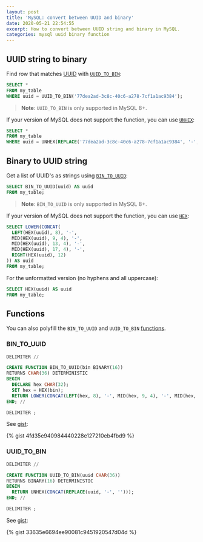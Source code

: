 ```yaml
---
layout: post
title: 'MySQL: convert between UUID and binary'
date: 2020-05-21 22:54:55
excerpt: How to convert between UUID string and binary in MySQL.
categories: mysql uuid binary function
---
```


## UUID string to binary

Find row that matches [UUID](https://en.wikipedia.org/wiki/Universally_unique_identifier) with [`UUID_TO_BIN`](https://dev.mysql.com/doc/refman/8.0/en/miscellaneous-functions.html#function_uuid-to-bin):

```sql
SELECT *
FROM my_table
WHERE uuid = UUID_TO_BIN('77dea2ad-3c8c-40c6-a278-7cf1a1ac9384');
```

> **Note**: `UUID_TO_BIN` is only supported in MySQL 8+.

If your version of MySQL does not support the function, you can use [`UNHEX`](https://dev.mysql.com/doc/refman/8.0/en/string-functions.html#function_unhex):

```sql
SELECT *
FROM my_table
WHERE uuid = UNHEX(REPLACE('77dea2ad-3c8c-40c6-a278-7cf1a1ac9384', '-', ''));
```

## Binary to UUID string

Get a list of UUID's as strings using [`BIN_TO_UUID`](https://dev.mysql.com/doc/refman/8.0/en/miscellaneous-functions.html#function_bin-to-uuid):

```sql
SELECT BIN_TO_UUID(uuid) AS uuid
FROM my_table;
```

> **Note**: `BIN_TO_UUID` is only supported in MySQL 8+.

If your version of MySQL does not support the function, you can use [`HEX`](https://dev.mysql.com/doc/refman/8.0/en/string-functions.html#function_hex):

```sql
SELECT LOWER(CONCAT(
  LEFT(HEX(uuid), 8), '-',
  MID(HEX(uuid), 9, 4), '-',
  MID(HEX(uuid), 13, 4), '-',
  MID(HEX(uuid), 17, 4), '-',
  RIGHT(HEX(uuid), 12)
)) AS uuid
FROM my_table;
```

For the unformatted version (no hyphens and all uppercase):

```sql
SELECT HEX(uuid) AS uuid
FROM my_table;
```

## Functions

You can also polyfill the `BIN_TO_UUID` and `UUID_TO_BIN` [functions](https://dev.mysql.com/doc/refman/8.0/en/create-function.html).

### BIN_TO_UUID

```sql
DELIMITER //

CREATE FUNCTION BIN_TO_UUID(bin BINARY(16))
RETURNS CHAR(36) DETERMINISTIC
BEGIN
  DECLARE hex CHAR(32);
  SET hex = HEX(bin);
  RETURN LOWER(CONCAT(LEFT(hex, 8), '-', MID(hex, 9, 4), '-', MID(hex, 13, 4), '-', MID(hex, 17, 4), '-', RIGHT(hex, 12)));
END; //

DELIMITER ;
```

See [gist](https://gist.github.com/remarkablemark/4fd35e940984440228e127210eb4fbd9):

{% gist 4fd35e940984440228e127210eb4fbd9 %}

### UUID_TO_BIN

```sql
DELIMITER //

CREATE FUNCTION UUID_TO_BIN(uuid CHAR(36))
RETURNS BINARY(16) DETERMINISTIC
BEGIN
  RETURN UNHEX(CONCAT(REPLACE(uuid, '-', '')));
END; //

DELIMITER ;
```

See [gist](https://gist.github.com/remarkablemark/33635e6694ee90081c9451920547d04d):

{% gist 33635e6694ee90081c9451920547d04d %}

